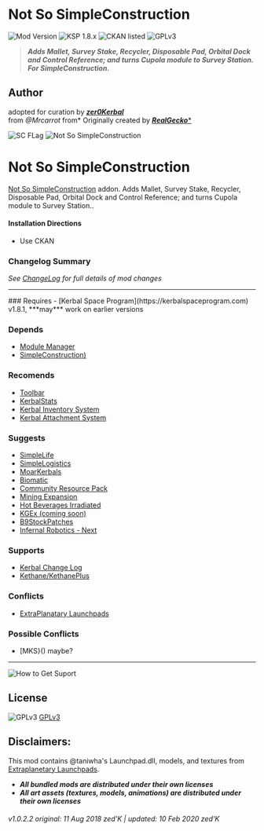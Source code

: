 <!-- Readme.md v1.2.0.0
Not So SimpleConstruction (NSSC)
created: 17 Jul 18
updated: 10 Feb 2020 -->

[MODVERSION]: 1.0.2.2
[KSPVERSION]: 1.8.x

<!-- Download on SpaceDock here or Github here.
Also available on CKAN. -->

# Not So SimpleConstruction
![Mod Version](https://img.shields.io/github/v/release/zer0Kerbal/NotSoSimpleConstruction?include_prereleases) 
![KSP 1.8.x](https://img.shields.io/badge/KSP%20version-1.8.x-66ccff.svg?style=flat-square) 
![CKAN listed](https://img.shields.io/badge/CKAN-Indexed-brightgreen.svg) ![GPLv3](https://img.shields.io/badge/SoftwareLicense-GPLv3-red "GPLv3") 

> ***Adds Mallet, Survey Stake, Recycler, Disposable Pad, Orbital Dock and Control Reference; and turns Cupola module to Survey Station. For SimpleConstruction.*** 
## Author
adopted for curation by ***[zer0Kerbal](https://forum.kerbalspaceprogram.com/index.php?/profile/190933-*/)*** <br>
from *@Mrcarrot* from* Originally created by [***RealGecko****](https://forum.kerbalspaceprogram.com/index.php?/profile/162682-*/)

![SC FLag](https://i.imgur.com/y01A9en.png "SimpleConstruction! Flag")
![Not So SimpleConstruction](http://i.imgur.com/EN4QU18.png "Not So SimpleConstruction")

# Not So SimpleConstruction
[Not So SimpleConstruction]() addon.
Adds Mallet, Survey Stake, Recycler, Disposable Pad, Orbital Dock and Control Reference; and turns Cupola module to Survey Station..

#### Installation Directions 
- Use CKAN

### Changelog Summary
*See [ChangeLog](https://github.com/zer0Kerbal/SimpleConstruction/blob/master/Changelog.md) for full details of mod changes*
<hr>
### Requires
 - [Kerbal Space Program](https://kerbalspaceprogram.com) v1.8.1, ***may*** work on earlier versions

### Depends
- [Module Manager](http://forum.kerbalspaceprogram.com/index.php?/topic/50533-105-*)
- [SimpleConstruction)](https://forum.kerbalspaceprogram.com/index.php?/topic/191424-ksp-*)
 
### Recomends
- [Toolbar](https://forum.kerbalspaceprogram.com/index.php?/topic/161857-*)
- [KerbalStats](https://forum.kerbalspaceprogram.com/index.php?/topic/89285-*)
- [Kerbal Inventory System](http://forum.kerbalspaceprogram.com/index.php?/topic/149848-*)
- [Kerbal Attachment System](http://forum.kerbalspaceprogram.com/index.php?/topic/142594-*)

### Suggests
- [SimpleLife](https://forum.kerbalspaceprogram.com/index.php?/topic/191526-*)
- [SimpleLogistics](https://forum.kerbalspaceprogram.com/index.php?/topic/191045-*/)
- [MoarKerbals](https://forum.kerbalspaceprogram.com/index.php?/topic/191525-*)
- [Biomatic](https://forum.kerbalspaceprogram.com/index.php?/topic/191426-*)
- [Community Resource Pack](https://forum.kerbalspaceprogram.com/index.php?/topic/166314-*)
- [Mining Expansion](http://forum.kerbalspaceprogram.com/index.php?/topic/130325-*)
- [Hot Beverages Irradiated](https://github.com/zer0Kerbal/HotBeverageIrradiated)
- [KGEx (coming soon)](https://github.com/zer0Kerbal/)
- [B9StockPatches](https://forum.kerbalspaceprogram.com/index.php?/topic/190870-*)
- [Infernal Robotics - Next](https://forum.kerbalspaceprogram.com/index.php?/topic/184787-*)

### Supports
- [Kerbal Change Log](https://forum.kerbalspaceprogram.com/index.php?/topic/179207-*)
- [Kethane/KethanePlus](http://forum.kerbalspaceprogram.com/index.php?/topic/119480-*)

### Conflicts
- [ExtraPlanatary Launchpads](https://forum.kerbalspaceprogram.com/index.php?/topic/54284-*)

### Possible Conflicts
- [MKS}() maybe?
<hr>

![How to Get Suport](https://i.imgur.com/YdYfStN.jpg "https://forum.kerbalspaceprogram.com/index.php?/topic/83212*")

## License
![GPLv3](https://www.gnu.org/graphics/gplv3-or-later-sm.png) [GPLv3](https://www.gnu.org/licenses/gpl-3.0.html)  

## Disclaimers:
This mod contains @taniwha's Launchpad.dll, models, and  textures from [Extraplanetary Launchpads](http://forum.kerbalspaceprogram.com/index.php?/topic/54284-*).
- ***All bundled mods are distributed under their own licenses***<br>
- ***All art assets (textures, models, animations) are distributed under their own licenses***<br>

###### v1.0.2.2 original: 11 Aug 2018 zed'K | updated: 10 Feb 2020 zed'K

<!--
CC BY-NC-SA-4.0
zer0Kerbal-->






